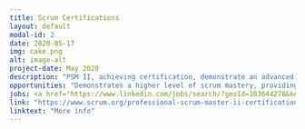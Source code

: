 ```yaml
---
title: Scrum Certifications
layout: default
modal-id: 2
date: 2020-05-17
img: cake.png
alt: image-alt
project-date: May 2020
description: "PSM II, achieving certification, demonstrate an advanced level of Scrum mastery. Price $250.00"
opportunities: "Demonstrates a higher level of scrum mastery, providing more managerial scrum positions"
jobs: <a href="https://www.linkedin.com/jobs/search/?geoId=103644278&keywords=agile%20coachChief%20of%20Staff&location=United%20States" target="_blank">Chief of Staff</a>, <a href="https://www.linkedin.com/jobs/search/?geoId=103644278&keywords=Software%20Engineering&location=United%20States" target="_blank">Software Engineering Manager</a>, <a href="https://www.linkedin.com/jobs/search/?geoId=103644278&keywords=scrum%20master&location=United%20States" target="_blank">Scrum Master)</a>
link: "https://www.scrum.org/professional-scrum-master-ii-certification"
linktext: "More info"	
---
```

